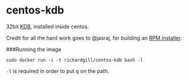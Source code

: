 centos-kdb
==========

32bit [KDB](http://kx.com/kdb-plus.php), installed inside centos.

Credit for all the hard work goes to @jasraj, for building an [RPM installer](https://github.com/jasraj/q-build).

###Running the image

`sudo docker run -i -t richardgill/centos-kdb bash -l`

`-l` is required in order to put q on the path.
